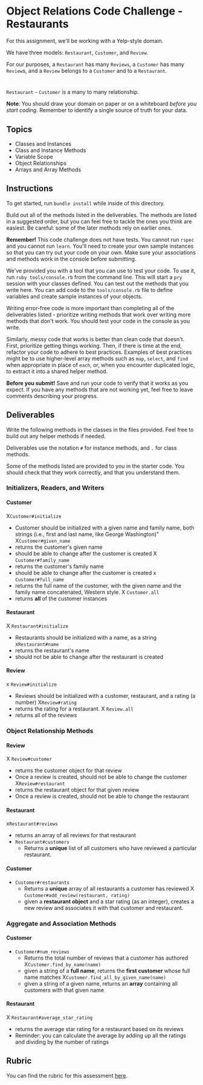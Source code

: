 # Object Relations Code Challenge - Restaurants

For this assignment, we'll be working with a Yelp-style domain.

We have three models: `Restaurant`, `Customer`, and `Review`.

For our purposes, a `Restaurant` has many `Reviews`, a `Customer` has many `Review`s, and a `Review` belongs to a `Customer` and to a `Restaurant`.
#
`Restaurant` - `Customer` is a many to many relationship.

**Note**: You should draw your domain on paper or on a whiteboard _before you start coding_. Remember to identify a single source of truth for your data.

## Topics

- Classes and Instances
- Class and Instance Methods
- Variable Scope
- Object Relationships
- Arrays and Array Methods

## Instructions

To get started, run `bundle install` while inside of this directory.

Build out all of the methods listed in the deliverables. The methods are listed in a suggested order, but you can feel free to tackle the ones you think are easiest. Be careful: some of the later methods rely on earlier ones.

**Remember!** This code challenge does not have tests. You cannot run `rspec` and you cannot run `learn`. You'll need to create your own sample instances so that you can try out your code on your own. Make sure your associations and methods work in the console before submitting.

We've provided you with a tool that you can use to test your code. To use it, run `ruby tools/console.rb` from the command line. This will start a `pry` session with your classes defined. You can test out the methods that you write here. You can add code to the `tools/console.rb` file to define variables and create sample instances of your objects.

Writing error-free code is more important than completing all of the deliverables listed - prioritize writing methods that work over writing more methods that don't work. You should test your code in the console as you write.

Similarly, messy code that works is better than clean code that doesn't. First, prioritize getting things working. Then, if there is time at the end, refactor your code to adhere to best practices. Examples of best practices might be to use higher-level array methods such as `map`, `select`, and `find` when appropriate in place of `each`, or, when you encounter duplicated logic, to extract it into a shared helper method.

**Before you submit!** Save and run your code to verify that it works as you expect. If you have any methods that are not working yet, feel free to leave comments describing your progress.

## Deliverables

Write the following methods in the classes in the files provided. Feel free to build out any helper methods if needed.

Deliverables use the notation `#` for instance methods, and `.` for class methods.

Some of the methods listed are provided to you in the starter code. You should check that they work correctly, and that you understand them.

### Initializers, Readers, and Writers

#### Customer

X`Customer#initialize`
  - Customer should be initialized with a given name and family name, both strings (i.e., first and last name, like George Washington)"
X`Customer#given_name`
  - returns the customer's given name
  - should be able to change after the customer is created
X `Customer#family_name`
  - returns the customer's family name
  - should be able to change after the customer is created
x `Customer#full_name`
  - returns the full name of the customer, with the given name and the family name concatenated, Western style.
X `Customer.all`
  - returns **all** of the customer instances

#### Restaurant

X `Restaurant#initialize`
  - Restaurants should be initialized with a name, as a string
x`Restaurant#name`
  - returns the restaurant's name
  - should not be able to change after the restaurant is created

#### Review

x `Review#initialize`
  - Reviews should be initialized with a customer, restaurant, and a rating (a number)
X`Review#rating`
  - returns the rating for a restaurant.
X `Review.all`
  - returns all of the reviews

### Object Relationship Methods

#### Review

X `Review#customer`
  - returns the customer object for that review
  - Once a review is created, should not be able to change the customer
X`Review#restaurant`
  - returns the restaurant object for that given review
  - Once a review is created, should not be able to change the restaurant

#### Restaurant

x`Restaurant#reviews`
  - returns an array of all reviews for that restaurant
- `Restaurant#customers`
  - Returns a **unique** list of all customers who have reviewed a particular restaurant.

#### Customer

- `Customer#restaurants`
  - Returns a **unique** array of all restaurants a customer has reviewed
X `Customer#add_review(restaurant, rating)`
  - given a **restaurant object** and a star rating (as an integer), creates a new review and associates it with that customer and restaurant.

### Aggregate and Association Methods

#### Customer

- `Customer#num_reviews`
  - Returns the total number of reviews that a customer has authored
X`Customer.find_by_name(name)`
  - given a string of a **full name**, returns the **first customer** whose full name matches
X`Customer.find_all_by_given_name(name)`
  - given a string of a given name, returns an **array** containing all customers with that given name

#### Restaurant

X `Restaurant#average_star_rating`
  - returns the average star rating for a restaurant based on its reviews
  - Reminder: you can calculate the average by adding up all the ratings and dividing by the number of ratings

## Rubric

You can find the rubric for this assessment [here](https://github.com/learn-co-curriculum/se-rubrics/blob/master/module-1.md).
